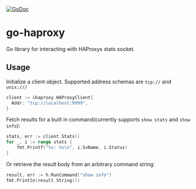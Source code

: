 [![GoDoc](https://godoc.org/github.com/bcicen/go-haproxy?status.svg)](https://godoc.org/github.com/bcicen/go-haproxy)

# go-haproxy
Go library for interacting with HAProxys stats socket.

## Usage

Initialize a client object. Supported address schemas are `tcp://` and `unix:///`
```go
client := &haproxy.HAProxyClient{
  Addr: "tcp://localhost:9999",
}
```

Fetch results for a built in command(currently supports `show stats` and `show info`):
```go
stats, err := client.Stats()
for _, i := range stats {
	fmt.Printf("%s: %s\n", i.SvName, i.Status)
}
```

Or retrieve the result body from an arbitrary command string:
```go
result, err := h.RunCommand("show info")
fmt.Println(result.String())
```
